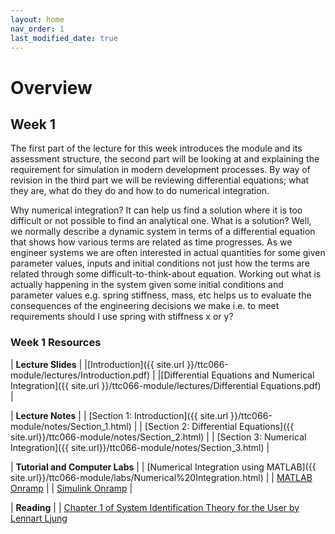 ```yaml
---
layout: home
nav_order: 1
last_modified_date: true
---
```


# Overview

## Week 1

The first part of the lecture for this week introduces the module and its assessment structure, the second part will be looking at and explaining the requirement for simulation in modern development processes.  By way of revision in the third part we will be reviewing differential equations; what they are, what do they do and how to do numerical integration.

Why numerical integration?  It can help us find a solution where it is too difficult or not possible to find an analytical one. What is a solution? Well, we normally describe a dynamic system in terms of a differential equation that shows how various terms are related as time progresses.  As we engineer systems we are often interested in actual quantities for some given parameter values, inputs and initial conditions not just how the terms are related through some difficult-to-think-about equation.  Working out what is actually happening in the system given some initial conditions and parameter values e.g. spring stiffness, mass, etc helps us to evaluate the consequences of the engineering decisions we make i.e. to meet requirements should I use spring with stiffness x or y?

### Week 1 Resources

| **Lecture Slides**  |
|[Introduction]({{ site.url }}/ttc066-module/lectures/Introduction.pdf) |
|[Differential Equations and Numerical Integration]({{ site.url }}/ttc066-module/lectures/Differential Equations.pdf) |

| **Lecture Notes** |
| [Section 1: Introduction]({{ site.url }}/ttc066-module/notes/Section_1.html) |
| [Section 2: Differential Equations]({{ site.url}}/ttc066-module/notes/Section_2.html) |
| [Section 3: Numerical Integration]({{ site.url}}/ttc066-module/notes/Section_3.html) |

| **Tutorial and Computer Labs** |
| [Numerical Integration using MATLAB]({{ site.url}}/ttc066-module/labs/Numerical%20Integration.html) |
| [MATLAB Onramp](https://uk.mathworks.com/learn/tutorials/matlab-onramp.html) |
| [Simulink Onramp](https://uk.mathworks.com/learn/tutorials/simulink-onramp.html) |

| **Reading** |
| [Chapter 1 of System Identification Theory for the User by Lennart Ljung](https://vufind.lboro.ac.uk/Record/454427)

<!-- ## Week 2

In the second week we will be continuing our review of some of the more theoretical fundamentals of the module, that ultimately allow us to represent the behaviour of complex systems using numerical dynamic models.  In the first part of the lecture we will be looking at linearity.  

Whether or not a system is linear, or at least can be represented linearly, is important because this enables to describe and analyse the system using less complex mathematical methods.  In reality very few real systems are actually linear but in many cases they can be approximated as such.

Following from a quick look at linearity we will review the State Space Representation of a system.  This particular way of formulating the system equations is one of many but it is perhaps one of the best known.  In state space form we can make use of many different analytical methods to probe and understand the behaviour of the system we are studying and determine the consequences of the engineering decisions we make.

### Week 2 Resources

| **Lecture Slides**  |
|[Linearity and State Space]({{ site.url }}/ttc066-module/lectures/Linearity and State Space.pdf) |
|[Ride Dynamics]({{ site.url }}/ttc066-module/lectures/Ride Dynamics.pdf) |

| **Lecture Notes** |
| [Section 4: Linearity and State Space]({{ site.url}}/ttc066-module/notes/Section_4.html) |
| [Section 5: Ride Dynamics]({{ site.url}}/ttc066-module/notes/Section_5.html) |

| **Tutorial and Computer Labs** |
| [State Space Simulation]({{ site.url}}/ttc066-module/labs/State%20Space%20Simulation.html) |
| [Drivetrain Modelling I]({{ site.url}}/ttc066-module/labs/Drivetrain%20Modelling%20I.html) |

## Week 3

In week three we will continue looking at Ride Dynamics by finishing off the last part of the lecture and starting the Tutorial and Computer Lab on Suspension System Simulation.  The lab will give you an opportunity to put what you have learnt into practice in the lectures by creating a simple quarter car model and running some simulations to observe, as you change parameters, how the system response changes.

In the second topic covered this week, Using Eigenvalues and Eigenvectors, we will start off by reviewing what eigenvalues and eigenvectors are.  Following this we will see they help us to understand the type of response to expect from a system and how systems behaviour can be invested using them.

### Week 3 Resources

| **Lecture Slides**  |
| [Ride Dynamics]({{ site.url }}/ttc066-module/lectures/Ride Dynamics.pdf) |
| [Using Eigenvalues and Eigenvectors]({{ site.url }}/ttc066-module/lectures/Using Eigenvalues and Eigenvectors.pdf) |

| **Lecture Notes** |
| [Section 5: Ride Dynamics]({{ site.url}}/ttc066-module/notes/Section_5.html) |
| [Section 6: Using Eigenvalues and Eigenvectors]({{ site.url}}/ttc066-module/notes/Section_6.html) |

| **Tutorial and Computer Labs** |
| [Suspension System Simulation]({{ site.url}}/ttc066-module/labs/Suspension%20System%20Simulation.html) |

## Week 4

This week we will investigate aspects of Drivetrain Dynamics.  In this topic we will be attempting to understand the drivetrain as a vibrational system comprised of a number of components that each contribute to the response of the system (and vehicle) to excitation input.

Drivetrain dynamics are important since the drivetrain contributes significantly to the overall vehicle performance.  The drivetrain is key to ensuring a response that meets engineering targets, as torque is applied from an electric machine or internal combustion engine. Managing the torque pulsations from an engine or large changes in torque input from an electric machine present a significant challenge that require some interesting analysis methods!

### Week 4 Resources

| **Lecture Slides**  |
| [Drivetrain Dynamics]({{ site.url }}/ttc066-module/lectures/Drivetrain Dynamics.pdf) |

| **Lecture Notes** |
| [Section 7: Drivetrain Dynamics]({{ site.url}}/ttc066-module/notes/Section_7.html) |

| **Tutorial and Computer Labs** |
| [Drivetrain Modelling ]({{ site.url}}/ttc066-module/labs/Drivetrain%20Modelling%20II.html) |

## Week 5

This week we will be looking at the fundamental physics and derivation of equations required for the modelling of engines, most of which is related to a fundamental knowledge of thermodynamics and fluid mechanics.  Making some assumptions we can generate fairly accurate models of the engine as a torque producing device.

In next week's laboratory we will be looking at how we can, using our knowledge of engine physics, build a representative engine model.  Data for more accurate parameterisation of this will be obtained in our straight line performance test at MIRA.

### Week 5 Resources

| **Lecture Slides**  |
|[Engine Modelling]({{ site.url }}/ttc066-module/lectures/Engine Modelling.pdf) |

| **Tutorial and Computer Labs** |
| [Engine Modelling ]({{ site.url}}/ttc066-module/labs/Engine%20Modelling.html) |

## Week 6

Assessed Simulation Exercise.

## Week 7

This week we will be looking at the fundamental physics and derivation of equations required for the modelling of drivetrain components.  Implementing these as modular components within Simulink means that they can be used for modelling several different drivetrain architectures by connecting and parameterising them in different ways.

During the laboratory session we will be creating an example model of a front wheel drive vehicle that will be used later within the coursework.

### Week 7 Resources

| **Lecture Slides**  |
|[Drivetrain Modelling]({{ site.url }}/ttc066-module/lectures/Drivetrain%20Modelling%20II.pdf) |

| **Tutorial and Computer Labs** |
| [Drivetrain Modelling II]({{ site.url}}/ttc066-module/labs/Drivetrain%20Modelling%20II.html) |

## Week 8

The tuning of parameters in physical models is a key step that is often required later on in the model development process.  The tuning of parameter ensures that the model best represents the physics of the system, this is important since the model will be used for engineering purposes.

This week we will make use of the a slightly modified version of the vehicle model that you have developed over the last few weeks to practice parameter tuning.  Using the MATLAB/Simulink Parameter Estimation GUI and some sample data we will be tuning key model parameters to better represent the system described by the data.

### Week 8 Resources

| **Lecture Slides**  |
| [ Parameter Tuning ]({{ site.url }}/ttc066-module/lectures/Parameter%20Tuning.pdf) |

| **Tutorial and Computer Labs** |
| [Parameter Tuning]({{ site.url}}/ttc066-module/labs/Parameter Tuning.html) | -->
